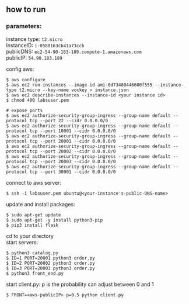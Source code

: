 ## how to run

### parameters:  
instance type: `t2.micro`  
InstanceID: `i-0588163cb41a73ccb`  
publicDNS: `ec2-54-90-183-189.compute-1.amazonaws.com`  
publicIP: `54.90.183.189`

config aws:  
```shell
$ aws configure  
$ aws ec2 run-instances --image-id ami-0d73480446600f555 --instance-type t2.micro --key-name vockey > instance.json
$ aws ec2 describe-instances --instance-id <your instance id>  
$ chmod 400 labsuser.pem  

# expose ports 
$ aws ec2 authorize-security-group-ingress --group-name default --protocol tcp --port 22 --cidr 0.0.0.0/0  
$ aws ec2 authorize-security-group-ingress --group-name default --protocol tcp --port 10001 --cidr 0.0.0.0/0  
$ aws ec2 authorize-security-group-ingress --group-name default --protocol tcp --port 20001 --cidr 0.0.0.0/0  
$ aws ec2 authorize-security-group-ingress --group-name default --protocol tcp --port 20002 --cidr 0.0.0.0/0  
$ aws ec2 authorize-security-group-ingress --group-name default --protocol tcp --port 20003 --cidr 0.0.0.0/0  
$ aws ec2 authorize-security-group-ingress --group-name default --protocol tcp --port 30001 --cidr 0.0.0.0/0
```
  
connect to aws server:  
```shell
$ ssh -i labsuser.pem ubuntu@<your-instance's-public-DNS-name>
```  
update and install packages:  
```shell
$ sudo apt-get update
$ sudo apt-get -y install python3-pip
$ pip3 install flask
```
cd to your directory  
start servers:  
```shell
$ python3 catalog.py
$ ID=1 PORT=20001 python3 order.py
$ ID=2 PORT=20002 python3 order.py
$ ID=3 PORT=20003 python3 order.py
$ python3 front_end.py
```
start client.py:  p is the probability can adjust between 0 and 1
```shell
$ FRONT=<aws-publicIP> p=0.5 python client.py 
```
